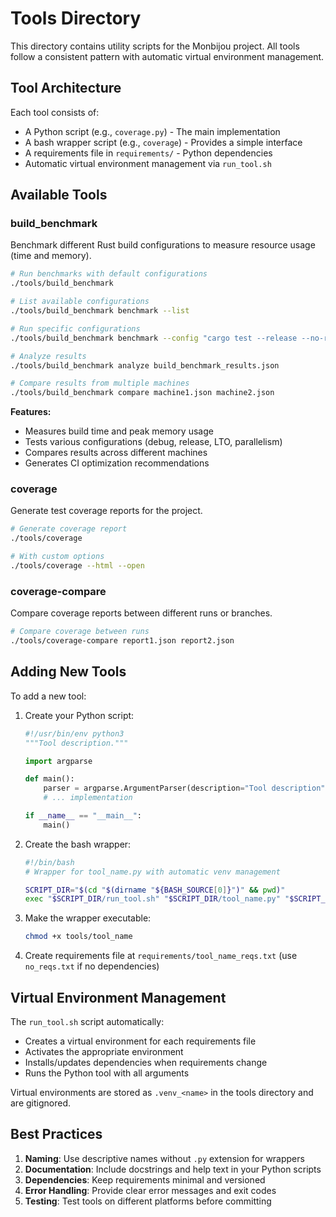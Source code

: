 # Tools Directory

This directory contains utility scripts for the Monbijou project. All tools follow a consistent pattern with automatic virtual environment management.

## Tool Architecture

Each tool consists of:
- A Python script (e.g., `coverage.py`) - The main implementation
- A bash wrapper script (e.g., `coverage`) - Provides a simple interface
- A requirements file in `requirements/` - Python dependencies
- Automatic virtual environment management via `run_tool.sh`

## Available Tools

### build_benchmark

Benchmark different Rust build configurations to measure resource usage (time and memory).

```bash
# Run benchmarks with default configurations
./tools/build_benchmark

# List available configurations
./tools/build_benchmark benchmark --list

# Run specific configurations
./tools/build_benchmark benchmark --config "cargo test --release --no-run"

# Analyze results
./tools/build_benchmark analyze build_benchmark_results.json

# Compare results from multiple machines
./tools/build_benchmark compare machine1.json machine2.json
```

**Features:**
- Measures build time and peak memory usage
- Tests various configurations (debug, release, LTO, parallelism)
- Compares results across different machines
- Generates CI optimization recommendations

### coverage

Generate test coverage reports for the project.

```bash
# Generate coverage report
./tools/coverage

# With custom options
./tools/coverage --html --open
```

### coverage-compare

Compare coverage reports between different runs or branches.

```bash
# Compare coverage between runs
./tools/coverage-compare report1.json report2.json
```

## Adding New Tools

To add a new tool:

1. Create your Python script:
   ```python
   #!/usr/bin/env python3
   """Tool description."""
   
   import argparse
   
   def main():
       parser = argparse.ArgumentParser(description="Tool description")
       # ... implementation
   
   if __name__ == "__main__":
       main()
   ```

2. Create the bash wrapper:
   ```bash
   #!/bin/bash
   # Wrapper for tool_name.py with automatic venv management
   
   SCRIPT_DIR="$(cd "$(dirname "${BASH_SOURCE[0]}")" && pwd)"
   exec "$SCRIPT_DIR/run_tool.sh" "$SCRIPT_DIR/tool_name.py" "$SCRIPT_DIR/requirements/tool_name_reqs.txt" "$@"
   ```

3. Make the wrapper executable:
   ```bash
   chmod +x tools/tool_name
   ```

4. Create requirements file at `requirements/tool_name_reqs.txt` (use `no_reqs.txt` if no dependencies)

## Virtual Environment Management

The `run_tool.sh` script automatically:
- Creates a virtual environment for each requirements file
- Activates the appropriate environment
- Installs/updates dependencies when requirements change
- Runs the Python tool with all arguments

Virtual environments are stored as `.venv_<name>` in the tools directory and are gitignored.

## Best Practices

1. **Naming**: Use descriptive names without `.py` extension for wrappers
2. **Documentation**: Include docstrings and help text in your Python scripts
3. **Dependencies**: Keep requirements minimal and versioned
4. **Error Handling**: Provide clear error messages and exit codes
5. **Testing**: Test tools on different platforms before committing
